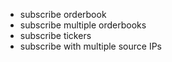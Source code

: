 - subscribe orderbook
- subscribe multiple orderbooks
- subscribe tickers
- subscribe with multiple source IPs